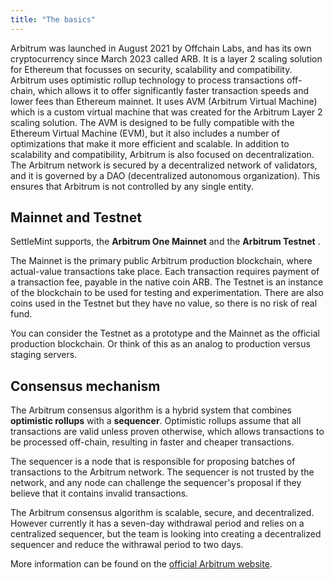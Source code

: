 ```yaml
---
title: "The basics"
---
```


Arbitrum was launched in August 2021 by Offchain Labs, and has its own cryptocurrency since March 2023 called ARB. It is a layer 2 scaling solution for Ethereum that focusses on security, scalability and compatibility. Arbitrum uses optimistic rollup technology to process transactions off-chain, which allows it to offer significantly faster transaction speeds and lower fees than Ethereum mainnet. It uses AVM (Arbitrum Virtual Machine) which is a custom virtual machine that was created for the Arbitrum Layer 2 scaling solution. The AVM is designed to be fully compatible with the Ethereum Virtual Machine (EVM), but it also includes a number of optimizations that make it more efficient and scalable. In addition to scalability and compatibility, Arbitrum is also focused on decentralization. The Arbitrum network is secured by a decentralized network of validators, and it is governed by a DAO (decentralized autonomous organization). This ensures that Arbitrum is not controlled by any single entity.

## Mainnet and Testnet

SettleMint supports, the **Arbitrum One Mainnet** and the **Arbitrum Testnet** .

The Mainnet is the primary public Arbitrum production blockchain, where actual-value transactions take place. Each transaction requires payment of a transaction fee, payable in the native coin ARB. The Testnet is an instance of the blockchain to be used for testing and experimentation. There are also coins used in the Testnet but they have no value, so there is no risk of real fund.

You can consider the Testnet as a prototype and the Mainnet as the official production blockchain. Or think of this as an analog to production versus staging servers.

## Consensus mechanism

The Arbitrum consensus algorithm is a hybrid system that combines **optimistic rollups** with a **sequencer**. Optimistic rollups assume that all transactions are valid unless proven otherwise, which allows transactions to be processed off-chain, resulting in faster and cheaper transactions.

The sequencer is a node that is responsible for proposing batches of transactions to the Arbitrum network. The sequencer is not trusted by the network, and any node can challenge the sequencer's proposal if they believe that it contains invalid transactions.

The Arbitrum consensus algorithm is scalable, secure, and decentralized. However currently it has a seven-day withdrawal period and relies on a centralized sequencer, but the team is looking into creating a decentralized sequencer and reduce the withrawal period to two days.

More information can be found on the [official Arbitrum website](https://docs.arbitrum.io/intro/).
